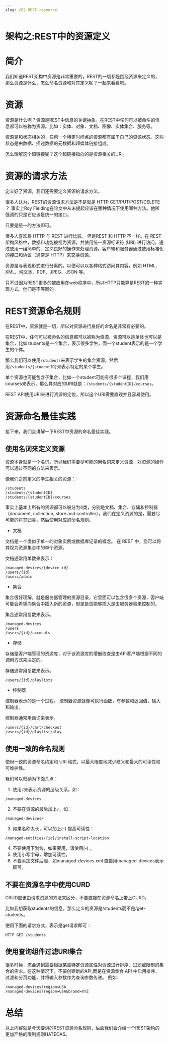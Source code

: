 ```yaml
---
slug: /02-REST-resource
---
```



# 架构之:REST中的资源定义



# 简介

我们知道REST架构中资源是非常重要的，REST的一切都是围绕资源来定义的，那么资源是什么，怎么命名资源和对其定义呢？一起来看看吧。

# 资源

资源是什么呢？资源是REST中信息的关键抽象。在REST中任何可以被命名的信息都可以被称为资源。比如：实体、对象、文档、图像、实体集合、服务等。

资源是和状态相关的，任何一个特定时间点的资源都有属于自己的资源状态。这些状态是由数据、描述数据的元数据和超媒体链接组成。

怎么理解这个超链接呢？这个超链接指向的是资源相关的URI。

# 资源的请求方法

定义好了资源，我们还需要定义资源的请求方法。

很多人认为，REST的资源请求方法是不是就是 HTTP GET/PUT/POST/DELETE ？ 事实上Roy Fielding在论文中从未提起应该在哪种情况下使用哪种方法。他所强调的只是它应该是统一的接口。

只要是统一的方法即可。

很多人喜欢将 HTTP 与 REST 进行比较。 但是REST 和 HTTP 不一样。在 REST 架构风格中，数据和功能被视为资源，并使用统一资源标识符 (URI) 进行访问。通过使用一组简单的、定义良好的操作来处理资源。客户端和服务器通过使用标准化的接口和协议（通常是 HTTP）来交换资源。

资源是与表现形式进行分离的，以便可以以各种格式访问其内容，例如 HTML、XML、纯文本、PDF、JPEG、JSON 等。

只不过因为REST更多的被应用在web程序中，所以HTTP只能算是REST的一种实现方式。他们是不等同的。

# REST资源命名规则

在REST中，资源就是一切，所以对资源进行良好的命名是非常有必要的。

在REST中，任何可以被命名的信息都可以被称为资源，资源可以是单体也可以是集合，比如students是一个集合，表示很多学生，而一个student表示的是一个学生的个体。

那么我们可以使用`/students`来表示学生的集合资源，然后用`/students/{studentID}`来表示特定的某个学生。

单个资源也可能包含子集合，比如一个student可能有很多个课程，我们用courses来表示，那么其对应的URI就是：`/students/{studentID}/courses`。

REST API使用URI来进行资源的定位，所以这个URI需要直观并且容易使用。

# 资源命名最佳实践

接下来，我们会讲解一下REST中资源的命名最佳实践。

## 使用名词来定义资源

资源本身就是一个名词，所以我们需要尽可能的用名词来定义资源，对资源的操作可以通过不同的方法来表示。

像我们之前定义的学生相关的资源：

```
/students
/students/{studentID}
/students/{studentID}/courses

```

事实上基本上所有的资源都可以被分为4类，分别是文档、集合、存储和控制器（document, collection, store and controller），我们在定义资源的是，需要尽可能的将其归类，然后使用对应的命名规则。

* 文档

文档是一个类似于单一的对象实例或数据库记录的概念。 在 REST 中，您可以将其视为资源集合中的单个资源。 

文档通常用单数来表示：

```
/managed-devices/{device-id}
/users/{id}
/users/admin 

```

* 集合

集合很好理解，就是服务器管理的资源目录，它里面可以包含很多个资源，客户端可能会希望向集合中插入新的资源，但是是否能够插入是由服务器端来控制的。

集合通常用复数来表示。

```
/managed-devices
/users
/users/{id}/accounts

```

* 存储

存储是客户端管理的资源库，对于该资源库的增删改查是由API客户端根据不同的调用方式来决定的。

存储通常用复数来表示。

```
/users/{id}/playlists

```

* 控制器

控制器表示的是一个过程。 控制器资源就像可执行函数，有参数和返回值，输入和输出。 

控制器通常用动词来表示。

```
/users/{id}/cart/checkout
/users/{id}/playlist/play

```

## 使用一致的命名规则

使用一致的资源命名约定和 URI 格式，以最大限度地减少歧义和最大的可读性和可维护性。

我们可以归纳为下面几点：

1. 使用`/`来表示资源的层级关系，如：

```
/managed-devices

```
2. 不要在资源的最后加上`/`，如：

```
/managed-devices/

```
3. 如果名称太长，可以加上(-) 提高可读性：

```
/managed-entities/{id}/install-script-location  

```
4. 不要使用下划线，如果要用，请使用(-) 。
5. 使用小写字母，增加可读性。
6. 不要添加文件后缀，如managed-devices.xml 直接用managed-devices表示即可。

## 不要在资源名字中使用CURD

CRUD应该由请求资源的方法来区分，不要直接在资源命名上带上CURD。

比如我想获取students的信息，那么定义的资源是/students而不是/get-students。

使用下面的请求方式，表示是get请求即可：

```
HTTP GET /students

```

## 使用查询组件过滤URI集合

很多时候，您会遇到需要根据某些特定资源属性对资源进行排序、过滤或限制的集合的需求。在这种情况下，不要创建新的API,而是在资源集合 API 中启用排序、过滤和分页功能，并将输入参数作为查询参数传递。 例如:

```
/managed-devices?region=USA
/managed-devices?region=USA&brand=XYZ

```

# 总结

以上内容就是今天要讲的REST资源命名规则，后面我们会介绍一个REST架构的更加严格的限制规则HATEOAS。

